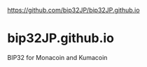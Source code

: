 https://github.com/bip32JP/bip32JP.github.io

bip32JP.github.io
=================

BIP32 for Monacoin and Kumacoin

